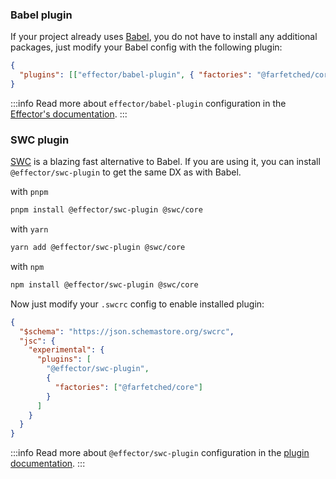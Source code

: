 ### Babel plugin

If your project already uses [Babel](https://babeljs.io/), you do not have to install any additional packages, just modify your Babel config with the following plugin:

```json
{
  "plugins": [["effector/babel-plugin", { "factories": "@farfetched/core" }]]
}
```

:::info
Read more about `effector/babel-plugin` configuration in the [Effector's documentation](https://effector.now.sh/docs/api/effector/babel-plugin).
:::

### SWC plugin

[SWC](https://swc.rs) is a blazing fast alternative to Babel. If you are using it, you can install `@effector/swc-plugin` to get the same DX as with Babel.

with `pnpm`

```sh
pnpm install @effector/swc-plugin @swc/core
```

with `yarn`

```sh
yarn add @effector/swc-plugin @swc/core
```

with `npm`

```sh
npm install @effector/swc-plugin @swc/core
```

Now just modify your `.swcrc` config to enable installed plugin:

```json
{
  "$schema": "https://json.schemastore.org/swcrc",
  "jsc": {
    "experimental": {
      "plugins": [
        "@effector/swc-plugin",
        {
          "factories": ["@farfetched/core"]
        }
      ]
    }
  }
}
```

:::info
Read more about `@effector/swc-plugin` configuration in the [plugin documentation](https://github.com/effector/swc-plugin).
:::
